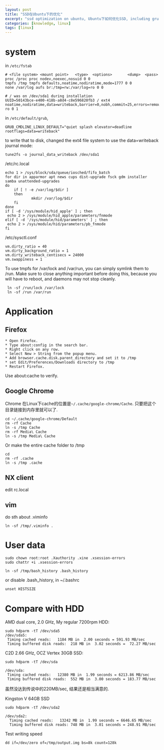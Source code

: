 ```yaml
---
layout: post
title: "SSD在Ubuntu下的优化"
excerpt: "ssd optimization on ubuntu, Ubuntu下如何优化SSD, including grub/firefox/vim. "
categories: [knowledge, linux]
tags: [linux]
---
```


system
==========
in `/etc/fstab`

    # <file system> <mount point>   <type>  <options>       <dump>  <pass> 
    proc /proc proc nodev,noexec,nosuid 0 0 
    tmpfs /tmp tmpfs defaults,noatime,nodiratime,mode=1777 0 0 
    none /var/log aufs br:/tmp=rw:/var/log=ro 0 0 

    # / was on /dev/sda1 during installation 
    UUID=50143bce-e400-418b-a8d4-c8e596820fb3 / ext4 noatime,nodiratime,data=writeback,barrier=0,nobh,commit=25,errors=remount-ro 0 1

in `/etc/default/grub`, 

    GRUB_CMDLINE_LINUX_DEFAULT="quiet splash elevator=deadline rootflags=data=writeback"

to write that to disk, changed the ext4 file system to use the data=writeback journal mode:

    tune2fs -o journal_data_writeback /dev/sda1

/etc/rc.local

    echo 1 > /sys/block/sda/queue/iosched/fifo_batch
    for dir in apparmor apt news cups dist-upgrade fsck gdm installer samba unattended-upgrades
    do
        if [ ! -e /var/log/$dir ]
        then
                mkdir /var/log/$dir
        fi
    done
    if [ -d '/sys/module/hid_apple' ] ; then
     echo 2 > /sys/module/hid_apple/parameters/fnmode
    elif [ -d '/sys/module/hid/parameters' ] ; then
     echo 2 > /sys/module/hid/parameters/pb_fnmode
    fi

/etc/sysctl.conf

    vm.dirty_ratio = 40
    vm.dirty_background_ratio = 1
    vm.dirty_writeback_centisecs = 24000
    vm.swappiness = 1


To use tmpfs for /var/lock and /var/run, you can simply symlink them to /run. Make sure to close anything important before doing this, because you will have to reboot, and daemons may not stop cleanly.

     ln -sf /run/lock /var/lock 
     ln -sf /run /var/run 

Application
=================
Firefox
----------

    * Open Firefox.
    * Type about:config in the search bar.
    * Right click on any row.
    * Select New > String from the popup menu.
    * Add browser.cache.disk.parent_directory and set it to /tmp
    * set Edit/Preferences/Downloads directory to /tmp
    * Restart Firefox.


Use about:cache to verify.

Google Chrome
---------------

Chrome 在Linux下cache的位置是`~/.cache/google-chrome/Cache`. 只要把这个目录链接到内存里就可以了. 

    cd ~/.cache/google-chrome/Default
    rm -rf Cache
    ln -s /tmp Cache
    rm -rf Media\ Cache
    ln -s /tmp Media\ Cache

Or make the entire cache folder to /tmp

    cd 
    rm -rf .cache
    ln -s /tmp .cache


NX client
-------------
edit rc.local

vim
---------
do sth about .viminfo

    ln -sf /tmp/.viminfo .

User data
===============

    sudo chown root:root .Xauthority .xine .xsession-errors 
    sudo chattr +i .xsession-errors

    ln -sf /tmp/bash_history .bash_history

or disable .bash_history, in ~/.bashrc

    unset HISTSIZE

Compare with HDD
====================
AMD dual core, 2.0 GHz, 
My regular 7200rpm HDD:

    sudo hdparm -tT /dev/sda5
    /dev/sda5:
     Timing cached reads:   1184 MB in  2.00 seconds = 591.93 MB/sec
     Timing buffered disk reads:  218 MB in  3.02 seconds =  72.27 MB/sec

C2D 2.66 GHz,
OCZ Vertex 30GB SSD:

    sudo hdparm -tT /dev/sda

    /dev/sda:
     Timing cached reads:   12380 MB in  1.99 seconds = 6213.86 MB/sec
     Timing buffered disk reads:  552 MB in  3.00 seconds = 183.77 MB/sec

虽然没达到传说中的220MB/sec, 结果还是相当满意的. 

Kingston V 64GB SSD

    sudo hdparm -tT /dev/sda2
  
    /dev/sda2:
      Timing cached reads:   13242 MB in  1.99 seconds = 6646.65 MB/sec
      Timing buffered disk reads: 748 MB in  3.01 seconds = 248.91 MB/sec


Test writing speed

    dd if=/dev/zero of=/tmp/output.img bs=8k count=128k

